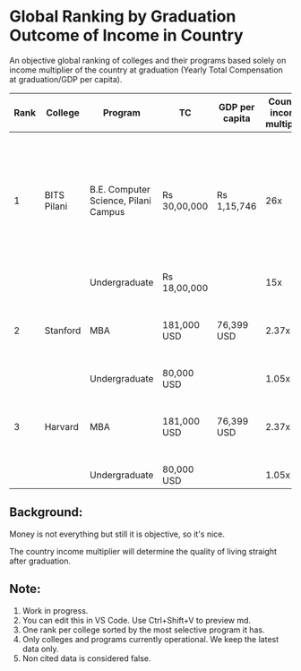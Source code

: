 # Global Ranking by Graduation Outcome of Income in Country
An objective global ranking of colleges and their programs based solely on income multiplier of the country at graduation (Yearly Total Compensation at graduation/GDP per capita).

| Rank | College | Program | TC | GDP per capita | Country income multiplier | Location | Year of data | Citations | Notes |
|----------|----------|----------|----------|----------|----------|----------|----------|----------|----------|
| 1  | BITS Pilani | B.E. Computer Science, Pilani Campus | Rs 30,00,000 | Rs 1,15,746 | 26x | Pilani, India | 2022 | 1. https://collegedunia.com/university/25800-bits-pilani-pilani-campus-pilani/placement<br />2. https://www.statisticstimes.com/economy/country/india-gdp-per-capita.php | Estimated. Admission only on pure objective merit on MCQ test. No affirmative action or special seats. | 
|   |  | Undergraduate | Rs 18,00,000 |  | 15x |  | 2022 | https://www.careers360.com/university/birla-institute-of-technology-and-science-pilani/placement | Estimated |
| 2  | Stanford | MBA | 181,000 USD | 76,399 USD | 2.37x | USA | 2021 | 1. https://en.wikipedia.org/wiki/List_of_countries_by_GDP_%28nominal%29_per_capita<br />2. https://collegedunia.com/usa/university/2074-stanford-university-stanford/placements  | Estimated. Subjective admissions and affiramtive action. | 
|   |  | Undergraduate | 80,000 USD  |  | 1.05x |  | 2021 | https://www.collegesimply.com/colleges/california/stanford-university/salaries/ | Estimated |
| 3  | Harvard | MBA | 181,000 USD | 76,399 USD | 2.37x | USA | 2021 | 1. https://en.wikipedia.org/wiki/List_of_countries_by_GDP_%28nominal%29_per_capita<br />2. https://www.collegesimply.com/colleges/massachusetts/harvard-university/salaries/<br />3. https://features.thecrimson.com/2023/senior-survey/after-harvard/ | Estimated. Subjective admissions and affiramtive action. | 
|   |  | Undergraduate | 80,000 USD  |  | 1.05x |  | 2021 | | Estimated |


## Background:

Money is not everything but still it is objective, so it's nice.

The country income multiplier will determine the quality of living straight after graduation.


## Note: 
1. Work in progress.
2. You can edit this in VS Code. Use Ctrl+Shift+V to preview md.
3. One rank per college sorted by the most selective program it has.
4. Only colleges and programs currently operational. We keep the latest data only.
5. Non cited data is considered false.


